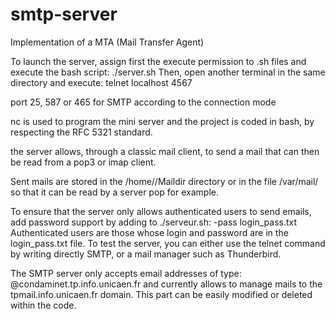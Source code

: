 # smtp-server
Implementation of a MTA (Mail Transfer Agent)

To launch the server, assign first the execute permission to .sh files and execute the bash script: ./server.sh
Then, open another terminal in the same directory and execute: telnet localhost 4567

port 25, 587 or 465 for SMTP according to the connection mode

nc is used to program the mini server and the project is coded in bash, by respecting the RFC 5321 standard.

the server allows, through a classic mail client, to send a mail that can then be read from a pop3 or imap client.

Sent mails are stored in the /home/<username>/Maildir directory or in the file /var/mail/<username> so that it can be read by a server pop for example.


To ensure that the server only allows authenticated users to send emails, add password support by adding to ./serveur.sh:
-pass login_pass.txt
Authenticated users are those whose login and password are in the login_pass.txt file.
To test the server, you can either use the telnet command by writing directly SMTP, or a mail manager such as Thunderbird.


The SMTP server only accepts email addresses of type: <username>@condaminet.tp.info.unicaen.fr and currently allows to manage mails to the tpmail.info.unicaen.fr domain.
This part can be easily modified or deleted within the code.
